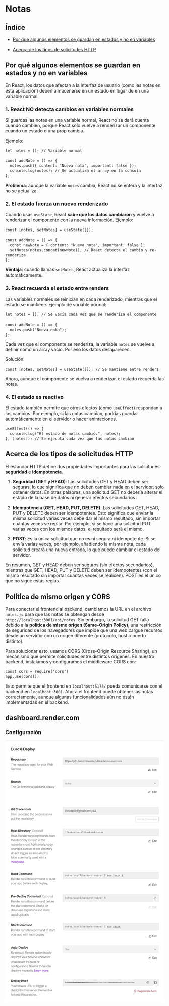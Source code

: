 # Notas

## Índice

- [Por qué algunos elementos se guardan en estados y no en variables](#Por-que-algunos-elementos-se-guardan-en-estados-y-no-en-variables)

- [Acerca de los tipos de solicitudes HTTP](#Acerca-de-los-tipos-de-solicitudes-HTTP)

## Por qué algunos elementos se guardan en estados y no en variables

En React, los datos que afectan a la interfaz de usuario (como las notas en esta aplicación) deben almacenarse en un estado en lugar de en una variable normal.

### 1. React NO detecta cambios en variables normales

Si guardas las notas en una variable normal, React no se dará cuenta cuando cambien, porque React solo vuelve a renderizar un componente cuando un estado o una prop cambia.

Ejemplo:

```
let notes = []; // Variable normal

const addNote = () => {
  notes.push({ content: "Nueva nota", important: false });
  console.log(notes); // Se actualiza el array en la consola
};
```

**Problema**: aunque la variable `notes` cambia, React no se entera y la interfaz no se actualiza.

### 2. El estado fuerza un nuevo renderizado

Cuando usas `useState`, React **sabe que los datos cambiaron** y vuelve a renderizar el componente con la nueva información.
Ejemplo:

```
const [notes, setNotes] = useState([]);

const addNote = () => {
  const newNote = { content: "Nueva nota", important: false };
  setNotes(notes.concat(newNote)); // React detecta el cambio y re-renderiza
};
```

**Ventaja**: cuando llamas `setNotes`, React actualiza la interfaz automáticamente.

### 3. React recuerda el estado entre renders

Las variables normales se reinician en cada renderizado, mientras que el estado se mantiene.
Ejemplo de variable normal:

```
let notes = []; // Se vacía cada vez que se renderiza el componente

const addNote = () => {
  notes.push("Nueva nota");
};
```

Cada vez que el componente se renderiza, la variable `notes` se vuelve a definir como un array vacío. Por eso los datos desaparecen.

Solución:

```
const [notes, setNotes] = useState([]); // Se mantiene entre renders
```

Ahora, aunque el componente se vuelva a renderizar, el estado recuerda las notas.

### 4. El estado es reactivo

El estado también permite que otros efectos (como `useEffect`) respondan a los cambios. Por ejemplo, si las notas cambian, podrías guardar automáticamente en el servidor o hacer animaciones.

```
useEffect(() => {
  console.log("El estado de notas cambió:", notes);
}, [notes]); // Se ejecuta cada vez que las notas cambian
```

## Acerca de los tipos de solicitudes HTTP

El estándar HTTP define dos propiedades importantes para las solicitudes: **seguridad** e **idempotencia**.

1. **Seguridad (GET y HEAD)**: Las solicitudes GET y HEAD deben ser seguras, lo que significa que no deben cambiar nada en el servidor, solo obtener datos. En otras palabras, una solicitud GET no debería alterar el estado de la base de datos ni generar efectos secundarios.

2. **Idempotencia (GET, HEAD, PUT, DELETE)**: Las solicitudes GET, HEAD, PUT y DELETE deben ser idempotentes. Esto significa que enviar la misma solicitud varias veces debe dar el mismo resultado, sin importar cuántas veces se repita. Por ejemplo, si se hace una solicitud PUT varias veces con los mismos datos, el resultado será el mismo.

3. **POST**: Es la única solicitud que no es ni segura ni idempotente. Si se envía varias veces, por ejemplo, añadiendo la misma nota, cada solicitud creará una nueva entrada, lo que puede cambiar el estado del servidor.

En resumen, GET y HEAD deben ser seguros (sin efectos secundarios), mientras que GET, HEAD, PUT y DELETE deben ser idempotentes (con el mismo resultado sin importar cuántas veces se realicen). POST es el único que no sigue estas reglas.

## Política de mismo origen y CORS

Para conectar el frontend al backend, cambiamos la URL en el archivo `notes.js` para que las notas se obtengan desde `http://localhost:3001/api/notes`. Sin embargo, la solicitud GET falla debido a la **política de mismo origen (Same-Origin Policy)**, una restricción de seguridad de los navegadores que impide que una web cargue recursos desde un servidor con un origen diferente (protocolo, host o puerto distinto).

Para solucionar esto, usamos CORS (Cross-Origin Resource Sharing), un mecanismo que permite solicitudes entre distintos orígenes. En nuestro backend, instalamos y configuramos el middleware CORS con:

```
const cors = require('cors')
app.use(cors())
```

Esto permite que el frontend en `localhost:5173/` pueda comunicarse con el backend en `localhost:3001`. Ahora el frontend puede obtener las notas correctamente, aunque algunas funcionalidades aún no están implementadas en el backend.

## dashboard.render.com

### Configuración

![Configuración render 1](./assets/render1.jpg)
![Configuración render 2](./assets/render2.jpg)
